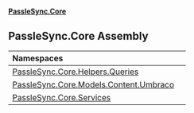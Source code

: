#### [PassleSync.Core](index.md 'index')

## PassleSync.Core Assembly

| Namespaces | |
| :--- | :--- |
| [PassleSync.Core.Helpers.Queries](PassleSync.Core.Helpers.Queries.md 'PassleSync.Core.Helpers.Queries') | |
| [PassleSync.Core.Models.Content.Umbraco](PassleSync.Core.Models.Content.Umbraco.md 'PassleSync.Core.Models.Content.Umbraco') | |
| [PassleSync.Core.Services](PassleSync.Core.Services.md 'PassleSync.Core.Services') | |
